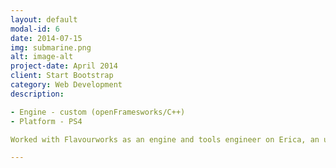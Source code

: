 ```yaml
---
layout: default
modal-id: 6
date: 2014-07-15
img: submarine.png
alt: image-alt
project-date: April 2014
client: Start Bootstrap
category: Web Development
description: 

- Engine - custom (openFramesworks/C++)
- Platform - PS4

Worked with Flavourworks as an engine and tools engineer on Erica, an upcoming interactive live-action game for PS4.

---
```

